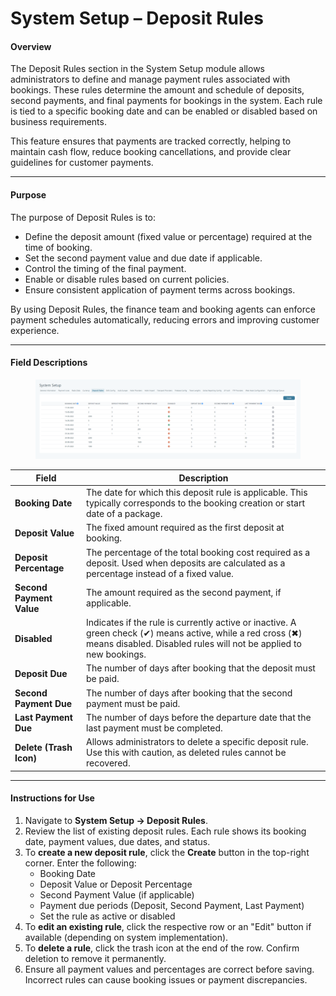 # System Setup – Deposit Rules

#### **Overview**

The Deposit Rules section in the System Setup module allows administrators to define and manage payment rules associated with bookings. These rules determine the amount and schedule of deposits, second payments, and final payments for bookings in the system. Each rule is tied to a specific booking date and can be enabled or disabled based on business requirements.

This feature ensures that payments are tracked correctly, helping to maintain cash flow, reduce booking cancellations, and provide clear guidelines for customer payments.

***

#### **Purpose**

The purpose of Deposit Rules is to:

* Define the deposit amount (fixed value or percentage) required at the time of booking.
* Set the second payment value and due date if applicable.
* Control the timing of the final payment.
* Enable or disable rules based on current policies.
* Ensure consistent application of payment terms across bookings.

By using Deposit Rules, the finance team and booking agents can enforce payment schedules automatically, reducing errors and improving customer experience.

***

#### **Field Descriptions**

<figure><img src="../../.gitbook/assets/image (355).png" alt=""><figcaption></figcaption></figure>

| Field                    | Description                                                                                                                                                                      |
| ------------------------ | -------------------------------------------------------------------------------------------------------------------------------------------------------------------------------- |
| **Booking Date**         | The date for which this deposit rule is applicable. This typically corresponds to the booking creation or start date of a package.                                               |
| **Deposit Value**        | The fixed amount required as the first deposit at booking.                                                                                                                       |
| **Deposit Percentage**   | The percentage of the total booking cost required as a deposit. Used when deposits are calculated as a percentage instead of a fixed value.                                      |
| **Second Payment Value** | The amount required as the second payment, if applicable.                                                                                                                        |
| **Disabled**             | Indicates if the rule is currently active or inactive. A green check (✔) means active, while a red cross (✖) means disabled. Disabled rules will not be applied to new bookings. |
| **Deposit Due**          | The number of days after booking that the deposit must be paid.                                                                                                                  |
| **Second Payment Due**   | The number of days after booking that the second payment must be paid.                                                                                                           |
| **Last Payment Due**     | The number of days before the departure date that the last payment must be completed.                                                                                            |
| **Delete (Trash Icon)**  | Allows administrators to delete a specific deposit rule. Use this with caution, as deleted rules cannot be recovered.                                                            |

***

#### **Instructions for Use**

1. Navigate to **System Setup → Deposit Rules**.
2. Review the list of existing deposit rules. Each rule shows its booking date, payment values, due dates, and status.
3. To **create a new deposit rule**, click the **Create** button in the top-right corner. Enter the following:
   * Booking Date
   * Deposit Value or Deposit Percentage
   * Second Payment Value (if applicable)
   * Payment due periods (Deposit, Second Payment, Last Payment)
   * Set the rule as active or disabled
4. To **edit an existing rule**, click the respective row or an "Edit" button if available (depending on system implementation).
5. To **delete a rule**, click the trash icon at the end of the row. Confirm deletion to remove it permanently.
6. Ensure all payment values and percentages are correct before saving. Incorrect rules can cause booking issues or payment discrepancies.
